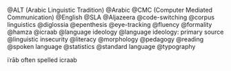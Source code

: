@ALT (Arabic Linguistic Tradition)
@Arabic
@CMC (Computer Mediated Communication)
@English 
@SLA
@Aljazeera
@code-switching
@corpus linguistics
@diglossia
@epenthesis
@eye-tracking
@fluency
@formality
@hamza
@icraab
@language ideology
@language ideology: primary source
@linguistic insecurity
@literacy
@morphology
@pedagogy
@reading
@spoken language
@statistics
@standard language
@typography

iʿrāb often spelled icraab